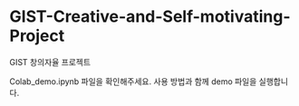 # GIST-Creative-and-Self-motivating-Project
GIST 창의자율 프로젝트

Colab_demo.ipynb 파일을 확인해주세요. 사용 방법과 함께 demo 파일을 실행합니다.
